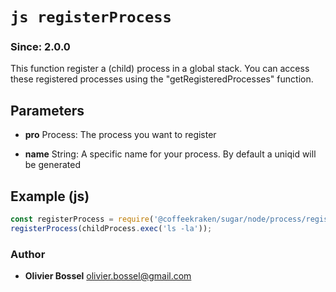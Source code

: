 


<!-- @namespace    sugar.node.process -->
<!-- @name    registerProcess -->

# ```js registerProcess ```
### Since: 2.0.0

This function register a (child) process in a global stack.
You can access these registered processes using the "getRegisteredProcesses" function.

## Parameters

- **pro**  Process: The process you want to register

- **name**  String: A specific name for your process. By default a uniqid will be generated



## Example (js)

```js
const registerProcess = require('@coffeekraken/sugar/node/process/registerProcess');
registerProcess(childProcess.exec('ls -la'));
```


### Author
- **Olivier Bossel** <a href="mailto:olivier.bossel@gmail.com">olivier.bossel@gmail.com</a> 



